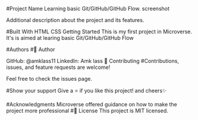#Project Name
Learning basic Git/GitHub/GitHub Flow. screenshot

Additional description about the project and its features.

#Built With
HTML
CSS
Getting Started
This is my first project in Microverse. It's is aimed at learing basic Git/GitHub/GitHub Flow

#Authors
#👤 Author

GitHub: @amklass11
LinkedIn: Amk lass
🤝 Contributing
#Contributions, issues, and feature requests are welcome!

Feel free to check the issues page.

#Show your support
Give a ⭐️ if you like this project! and cheers✨

#Acknowledgments
Microverse offered guidance on how to make the project more professional
#📝 License
This project is MIT licensed.
